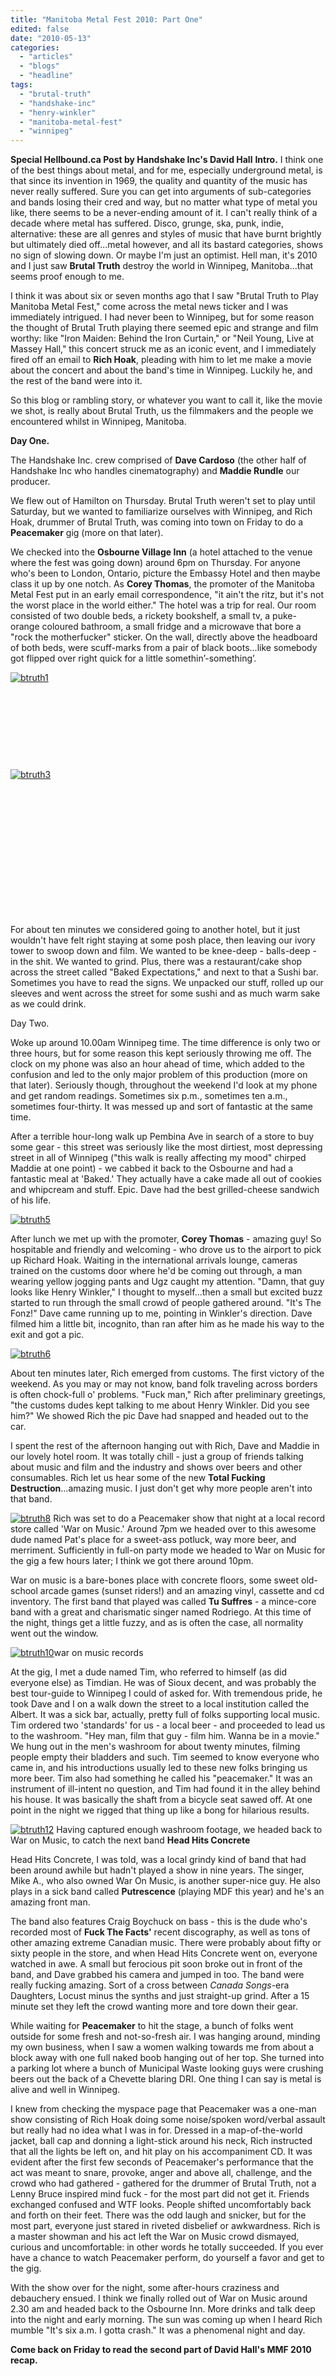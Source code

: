 ```yaml
---
title: "Manitoba Metal Fest 2010: Part One"
edited: false
date: "2010-05-13"
categories:
  - "articles"
  - "blogs"
  - "headline"
tags:
  - "brutal-truth"
  - "handshake-inc"
  - "henry-winkler"
  - "manitoba-metal-fest"
  - "winnipeg"
---
```


**Special Hellbound.ca Post by Handshake Inc's David Hall** **Intro.** I think one of the best things about metal, and for me, especially underground metal, is that since its invention in 1969, the quality and quantity of the music has never really suffered. Sure you can get into arguments of sub-categories and bands losing their cred and way, but no matter what type of metal you like, there seems to be a never-ending amount of it. I can't really think of a decade where metal has suffered. Disco, grunge, ska, punk, indie, alternative: these are all genres and styles of music that have burnt brightly but ultimately died off...metal however, and all its bastard categories, shows no sign of slowing down. Or maybe I'm just an optimist. Hell man, it's 2010 and I just saw **Brutal Truth** destroy the world in Winnipeg, Manitoba...that seems proof enough to me.

I think it was about six or seven months ago that I saw "Brutal Truth to Play Manitoba Metal Fest," come across the metal news ticker and I was immediately intrigued. I had never been to Winnipeg, but for some reason the thought of Brutal Truth playing there seemed epic and strange and film worthy: like "Iron Maiden: Behind the Iron Curtain," or "Neil Young, Live at Massey Hall," this concert struck me as an iconic event, and I immediately fired off an email to **Rich Hoak**, pleading with him to let me make a movie about the concert and about the band's time in Winnipeg. Luckily he, and the rest of the band were into it.

So this blog or rambling story, or whatever you want to call it, like the movie we shot, is really about Brutal Truth, us the filmmakers and the people we encountered whilst in Winnipeg, Manitoba.

**Day One.**

The Handshake Inc. crew comprised of **Dave Cardoso** (the other half of Handshake Inc who handles cinematography) and **Maddie Rundle** our producer.

We flew out of Hamilton on Thursday. Brutal Truth weren't set to play until Saturday, but we wanted to familiarize ourselves with Winnipeg, and Rich Hoak, drummer of Brutal Truth, was coming into town on Friday to do a **Peacemaker** gig (more on that later).

We checked into the **Osbourne Village Inn** (a hotel attached to the venue where the fest was going down) around 6pm on Thursday. For anyone who's been to London, Ontario, picture the Embassy Hotel and then maybe class it up by one notch. As **Corey Thomas**, the promoter of the Manitoba Metal Fest put in an early email correspondence, "it ain't the ritz, but it's not the worst place in the world either." The hotel was a trip for real. Our room consisted of two double beds, a rickety bookshelf, a small tv, a puke-orange coloured bathroom, a small fridge and a microwave that bore a "rock the motherfucker" sticker. On the wall, directly above the headboard of both beds, were scuff-marks from a pair of black boots...like somebody got flipped over right quick for a little somethin’-something’.

[![btruth1](http://www.hellbound.ca/wp-content/uploads/2010/05/btruth1-300x200.jpg "btruth1")](http://www.hellbound.ca/wp-content/uploads/2010/05/btruth1.jpg)

 

 

 

 

[![btruth3](http://www.hellbound.ca/wp-content/uploads/2010/05/btruth3-300x200.jpg "btruth3")](http://www.hellbound.ca/wp-content/uploads/2010/05/btruth3.jpg)

 

 

 

 

 

 

 

For about ten minutes we considered going to another hotel, but it just wouldn't have felt right staying at some posh place, then leaving our ivory tower to swoop down and film. We wanted to be knee-deep - balls-deep - in the shit. We wanted to grind. Plus, there was a restaurant/cake shop across the street called "Baked Expectations," and next to that a Sushi bar. Sometimes you have to read the signs. We unpacked our stuff, rolled up our sleeves and went across the street for some sushi and as much warm sake as we could drink.

Day Two.

Woke up around 10.00am Winnipeg time. The time difference is only two or three hours, but for some reason this kept seriously throwing me off. The clock on my phone was also an hour ahead of time, which added to the confusion and led to the only major problem of this production (more on that later). Seriously though, throughout the weekend I'd look at my phone and get random readings. Sometimes six p.m., sometimes ten a.m., sometimes four-thirty. It was messed up and sort of fantastic at the same time.

After a terrible hour-long walk up Pembina Ave in search of a store to buy some gear - this street was seriously like the most dirtiest, most depressing street in all of Winnipeg ("this walk is really affecting my mood" chirped Maddie at one point) - we cabbed it back to the Osbourne and had a fantastic meal at 'Baked.' They actually have a cake made all out of cookies and whipcream and stuff. Epic. Dave had the best grilled-cheese sandwich of his life.

[![btruth5](http://www.hellbound.ca/wp-content/uploads/2010/05/btruth5-300x200.jpg "btruth5")](http://www.hellbound.ca/wp-content/uploads/2010/05/btruth5.jpg)

After lunch we met up with the promoter, **Corey Thomas** - amazing guy! So hospitable and friendly and welcoming - who drove us to the airport to pick up Richard Hoak. Waiting in the international arrivals lounge, cameras trained on the customs door where he'd be coming out through, a man wearing yellow jogging pants and Ugz caught my attention. "Damn, that guy looks like Henry Winkler," I thought to myself...then a small but excited buzz started to run through the small crowd of people gathered around. "It's The Fonz!" Dave came running up to me, pointing in Winkler's direction. Dave filmed him a little bit, incognito, than ran after him as he made his way to the exit and got a pic.

[![btruth6](http://www.hellbound.ca/wp-content/uploads/2010/05/btruth6-300x200.jpg "btruth6")](http://www.hellbound.ca/wp-content/uploads/2010/05/btruth6.jpg)

About ten minutes later, Rich emerged from customs. The first victory of the weekend. As you may or may not know, band folk traveling across borders is often chock-full o' problems. "Fuck man," Rich after preliminary greetings, "the customs dudes kept talking to me about Henry Winkler. Did you see him?" We showed Rich the pic Dave had snapped and headed out to the car.

I spent the rest of the afternoon hanging out with Rich, Dave and Maddie in our lovely hotel room. It was totally chill - just a group of friends talking about music and film and the industry and shows over beers and other consumables. Rich let us hear some of the new **Total Fucking Destruction**...amazing music. I just don't get why more people aren't into that band.

[![btruth8](http://www.hellbound.ca/wp-content/uploads/2010/05/btruth8-300x200.jpg "btruth8")](http://www.hellbound.ca/wp-content/uploads/2010/05/btruth8.jpg) Rich was set to do a Peacemaker show that night at a local record store called 'War on Music.' Around 7pm we headed over to this awesome dude named Pat's place for a sweet-ass potluck, way more beer, and merriment. Sufficiently in full-on party mode we headed to War on Music for the gig a few hours later; I think we got there around 10pm.

War on music is a bare-bones place with concrete floors, some sweet old-school arcade games (sunset riders!) and an amazing vinyl, cassette and cd inventory. The first band that played was called **Tu Suffres** - a mince-core band with a great and charismatic singer named Rodriego. At this time of the night, things get a little fuzzy, and as is often the case, all normality went out the window.

[![btruth10](http://www.hellbound.ca/wp-content/uploads/2010/05/btruth10-300x200.jpg "btruth10")](http://www.hellbound.ca/wp-content/uploads/2010/05/btruth10.jpg)war on music records

At the gig, I met a dude named Tim, who referred to himself (as did everyone else) as Timdian. He was of Sioux decent, and was probably the best tour-guide to Winnipeg I could of asked for. With tremendous pride, he took Dave and I on a walk down the street to a local institution called the Albert. It was a sick bar, actually, pretty full of folks supporting local music. Tim ordered two 'standards' for us - a local beer - and proceeded to lead us to the washroom. "Hey man, film that guy - film him. Wanna be in a movie." We hung out in the men's washroom for about twenty minutes, filming people empty their bladders and such. Tim seemed to know everyone who came in, and his introductions usually led to these new folks bringing us more beer. Tim also had something he called his "peacemaker." It was an instrument of ill-intent no question, and Tim had found it in the alley behind his house. It was basically the shaft from a bicycle seat sawed off. At one point in the night we rigged that thing up like a bong for hilarious results.

[![btruth12](http://www.hellbound.ca/wp-content/uploads/2010/05/btruth12-300x200.jpg "btruth12")](http://www.hellbound.ca/wp-content/uploads/2010/05/btruth12.jpg) Having captured enough washroom footage, we headed back to War on Music, to catch the next band **Head Hits Concrete**

Head Hits Concrete, I was told, was a local grindy kind of band that had been around awhile but hadn't played a show in nine years. The singer, Mike A., who also owned War On Music, is another super-nice guy. He also plays in a sick band called **Putrescence** (playing MDF this year) and he's an amazing front man.

The band also features Craig Boychuck on bass - this is the dude who's recorded most of **Fuck The Facts'** recent discography, as well as tons of other amazing extreme Canadian music. There were probably about fifty or sixty people in the store, and when Head Hits Concrete went on, everyone watched in awe. A small but ferocious pit soon broke out in front of the band, and Dave grabbed his camera and jumped in too. The band were really fucking amazing. Sort of a cross between _Canada Songs_\-era Daughters, Locust minus the synths and just straight-up grind. After a 15 minute set they left the crowd wanting more and tore down their gear.

While waiting for **Peacemaker** to hit the stage, a bunch of folks went outside for some fresh and not-so-fresh air. I was hanging around, minding my own business, when I saw a women walking towards me from about a block away with one full naked boob hanging out of her top. She turned into a parking lot where a bunch of Municipal Waste looking guys were crushing beers out the back of a Chevette blaring DRI. One thing I can say is metal is alive and well in Winnipeg.

I knew from checking the myspace page that Peacemaker was a one-man show consisting of Rich Hoak doing some noise/spoken word/verbal assault but really had no idea what I was in for. Dressed in a map-of-the-world jacket, ball cap and donning a light-stick around his neck, Rich instructed that all the lights be left on, and hit play on his accompaniment CD. It was evident after the first few seconds of Peacemaker's performance that the act was meant to snare, provoke, anger and above all, challenge, and the crowd who had gathered - gathered for the drummer of Brutal Truth, not a Lenny Bruce inspired mind fuck - for the most part did not get it. Friends exchanged confused and WTF looks. People shifted uncomfortably back and forth on their feet. There was the odd laugh and snicker, but for the most part, everyone just stared in riveted disbelief or awkwardness. Rich is a master showman and his act left the War on Music crowd dismayed, curious and uncomfortable: in other words he totally succeeded. If you ever have a chance to watch Peacemaker perform, do yourself a favor and get to the gig.

With the show over for the night, some after-hours craziness and debauchery ensued. I think we finally rolled out of War on Music around 2.30 am and headed back to the Osbourne Inn. More drinks and talk deep into the night and early morning. The sun was coming up when I heard Rich mumble "It's six a.m. I gotta crash." It was a phenomenal night and day.

**Come back on Friday to read the second part of David Hall's MMF 2010 recap.**
